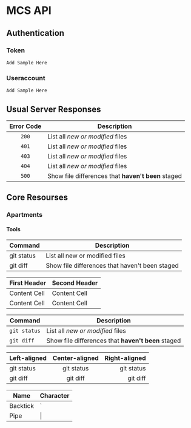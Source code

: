 # MCS API


## Authentication

### Token
```
Add Sample Here
```
### Useraccount
```
Add Sample Here
```
## Usual Server Responses
| Error Code | Description |
| :---: | --- |
| `200` | List all *new or modified* files |
| `401` | List all *new or modified* files |
| `403` | List all *new or modified* files |
| `404` | List all *new or modified* files |
| `500` | Show file differences that **haven't been** staged |

## Core Resourses
### Apartments


#### Tools
| Command | Description |
| --- | --- |
| git status | List all new or modified files |
| git diff | Show file differences that haven't been staged |

| First Header  | Second Header |
| ------------- | ------------- |
| Content Cell  | Content Cell  |
| Content Cell  | Content Cell  |

| Command | Description |
| --- | --- |
| `git status` | List all *new or modified* files |
| `git diff` | Show file differences that **haven't been** staged |

| Left-aligned | Center-aligned | Right-aligned |
| :---         |     :---:      |          ---: |
| git status   | git status     | git status    |
| git diff     | git diff       | git diff      |

| Name     | Character |
| ---      | ---       |
| Backtick | `         |
| Pipe     | \|        |
